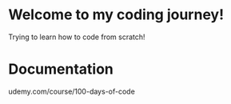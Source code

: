 # Welcome to my coding journey!
Trying to learn how to code from scratch!

# Documentation 
udemy.com/course/100-days-of-code

